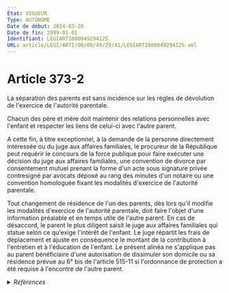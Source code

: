 ```yaml
---
État: VIGUEUR
Type: AUTONOME
Date de début: 2024-03-20
Date de fin: 2999-01-01
Identifiant: LEGIARTI000049294125
URL: article/LEGI/ARTI/00/00/49/29/41/LEGIARTI000049294125.xml
---
```


<h1>Article 373-2</h1>

La séparation des parents est sans incidence sur les règles de dévolution de
l'exercice de l'autorité parentale.<br />

Chacun des père et mère doit maintenir des relations personnelles avec l'enfant
et respecter les liens de celui-ci avec l'autre parent.<br />

A cette fin, à titre exceptionnel, à la demande de la personne directement
intéressée ou du juge aux affaires familiales, le procureur de la République
peut requérir le concours de la force publique pour faire exécuter une décision
du juge aux affaires familiales, une convention de divorce par consentement
mutuel prenant la forme d'un acte sous signature privée contresigné par avocats
déposé au rang des minutes d'un notaire ou une convention homologuée fixant les
modalités d'exercice de l'autorité parentale.<br />

Tout changement de résidence de l'un des parents, dès lors qu'il modifie les
modalités d'exercice de l'autorité parentale, doit faire l'objet d'une
information préalable et en temps utile de l'autre parent. En cas de désaccord,
le parent le plus diligent saisit le juge aux affaires familiales qui statue
selon ce qu'exige l'intérêt de l'enfant. Le juge répartit les frais de
déplacement et ajuste en conséquence le montant de la contribution à l'entretien
et à l'éducation de l'enfant. Le présent alinéa ne s'applique pas au parent
bénéficiaire d'une autorisation de dissimuler son domicile ou sa résidence
prévue au 6° bis de l'article 515-11 si l'ordonnance de protection a été requise
à l'encontre de l'autre parent.


<details>
  <summary><em>Références</em></summary>

  <h2>Articles faisant référence à l'article</h2>
  
  <ul>
    <li>
      <a href="https://legal.tricoteuses.fr//redirection/LEGIARTI000049291822?vers=git&vers=legifrance">LOI n° 2024-233 du 18 mars 2024 visant à mieux protéger et accompagner les enfants victimes et covictimes de violences intrafamiliales - article 6 ENTIEREMENT_MODIF</a> MODIFIE source
    </li>
  </ul>
  
  <h2>Références faites par l'article</h2>
  
  <ul>
    <li>
      1970-06-04 CITATION cible <a href="https://legal.tricoteuses.fr//redirection/LEGIARTI000006283881?vers=git&vers=legifrance">Loi n° 70-459 du 4 juin 1970 relative à l'autorité parentale - article 15 AUTONOME VIGUEUR, en vigueur depuis le 1971-01-01</a>
    </li>
    <li>
      2018-06-25 CITATION cible <a href="https://legal.tricoteuses.fr//redirection/LEGIARTI000037249197?vers=git&vers=legifrance">Arrêté du 25 juin 2018 relatif à l'allocation de soutien familial et du titre exécutoire prévu à l'article L. 582-2 du code de la sécurité sociale - article AUTONOME VIGUEUR, en vigueur depuis le 2018-07-27</a>
    </li>
    <li>
      2024-03-18 CITATION cible <a href="https://legal.tricoteuses.fr//redirection/LEGIARTI000049291822?vers=git&vers=legifrance">LOI n° 2024-233 du 18 mars 2024 visant à mieux protéger et accompagner les enfants victimes et covictimes de violences intrafamiliales - article 6 ENTIEREMENT_MODIF</a>
    </li>
    <li>
      2024-03-18 MODIFIE cible <a href="https://legal.tricoteuses.fr//redirection/LEGIARTI000049291822?vers=git&vers=legifrance">LOI n° 2024-233 du 18 mars 2024 visant à mieux protéger et accompagner les enfants victimes et covictimes de violences intrafamiliales - article 6 ENTIEREMENT_MODIF</a>
    </li>
    <li>
      CODIFICATION source Loi 1803-03-14
    </li>
  </ul>
</details>
